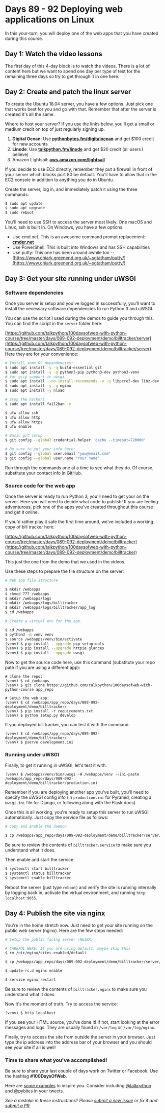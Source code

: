# Days 89 - 92 Deploying web applications on Linux

In this your-turn, you will deploy one of the web apps that you have created during this course.

## Day 1: Watch the video lessons

The first day of this 4-day block is to watch the videos. There is a lot of content here but we want to spend one day per type of test for the remaining three days so try to get through it in one here.

## Day 2: Create and patch the linux server 

To create the Ubuntu 18.04 server, you have a few options. Just pick one that works best for you and go with that. Remember that after the server is created it's all the same.

Where to host your server? If you use the links below, you'll get a small or medium credit on top of just regularly signing up.

1. **Digital Ocean**: Use [**pythonbytes.fm/digitalocean**](https://pythonbytes.fm/digitalocean) and get $100 credit for new accounts
2. **Linode**: Use [**talkpython.fm/linode**](https://talkpython.fm/linode) and get $20 credit (all users I believe)
3. Amazon Lightsail: [**aws.amazon.com/lightsail**](https://aws.amazon.com/lightsail/)

If you decide to use EC2 directly, remember they put a firewall in front of your server which blocks port 80 be default. You'll have to allow that in the EC2 console in addition to anything you do in Ubuntu.

Create the server, log in, and immediately patch it using the three commands:

```bash
$ sudo apt update
$ sudo apt upgrade
$ sudo reboot
```

You'll need to use SSH to access the server most likely. One macOS and Linux, ssh is built in. On Windows, you have a few options.

* Use cmd.net. This is an awesome command prompt replacement: **[cmder.net](http://cmder.net/)**
* Use PowerShell: This is built into Windows and has SSH capabilities
* Use putty: This one has been around awhile too -- [https://www.chiark.greenend.org.uk/~sgtatham/putty/](https://www.chiark.greenend.org.uk/~sgtatham/putty/)

## Day 3: Get your site running under uWSGI

### Software dependencies

Once you server is setup and you've logged in successfully, you'll want to install the necessary software dependencies to run Python 3 and uWSGI.

You can use the script I used during the demos to guide you through this. You can find the script in the `server` folder here:

[https://github.com/talkpython/100daysofweb-with-python-course/tree/master/days/089-092-deployment/demo/billtracker/server](https://github.com/talkpython/100daysofweb-with-python-course/tree/master/days/089-092-deployment/demo/billtracker/server). Here they are for your convenience:

```bash
# Install some OS dependencies:
$ sudo apt install -y -q build-essential git
$ sudo apt install -y -q python3-pip python3-dev python3-venv
# for gzip support in uwsgi
$ sudo apt install --no-install-recommends -y -q libpcre3-dev libz-dev
$ sudo apt install -y -q nginx
$ sudo apt install -y nload

# Stop the hackers
$ sudo apt install fail2ban -y

$ ufw allow ssh
$ ufw allow http
$ ufw allow https
$ ufw enable

# Basic git setup
$ git config --global credential.helper 'cache --timeout=720000'

# Be sure to put your info here:
$ git config --global user.email "you@email.com"
$ git config --global user.name "Your name"
```

Run through the commands one at a time to see what they do. Of course, substitute your contact info in GitHub.

### Source code for the web app

Once the server is ready to run Python 3, you'll need to get your on the server. Here you will need to decide what code to publish! If you are feeling adventurous, pick one of the apps you've created throughout this course and get it online. 

If you'd rather play it safe the first time around, we've included a working copy of bill tracker here:

[https://github.com/talkpython/100daysofweb-with-python-course/tree/master/days/089-092-deployment/demo/billtracker](https://github.com/talkpython/100daysofweb-with-python-course/tree/master/days/089-092-deployment/demo/billtracker)

This just the one from the demo that we used in the videos. 

Use these steps to prepare the file structure on the server:

```bash
# Web app file structure

$ mkdir /webapps
$ chmod 777 /webapps
$ mkdir /webapps/logs
$ mkdir /webapps/logs/billtracker
$ mkdir /webapps/logs/billtracker/app_log
$ cd /webapps

# Create a virtual env for the app.

$ cd /webapps
$ python3 -m venv venv
$ source /webapps/venv/bin/activate
(venv) $ pip install --upgrade pip setuptools
(venv) $ pip install --upgrade httpie glances
(venv) $ pip install --upgrade uwsgi
```

Now to get the source code here, use this command (substitute your repo path if you are using a different app):

```
# clone the repo:
(venv) $ cd /webapps
(venv) $ git clone https://github.com/talkpython/100daysofweb-with-python-course app_repo

# Setup the web app:
(venv) $ cd /webapps/app_repo/days/089-092-deployment/demo/billtracker/
(venv) $ pip install -r requirements.txt
(venv) $ python setup.py develop
```

If you deployed bill tracker, you can test it with the command:

```
(venv) $ cd /webapps/app_repo/days/089-092-deployment/demo/billtracker/
(venv) $ pserve development.ini 
```

### Running under uWSGI

Finally, to get it running in uWSGI, let's test it with:

```
(venv) $ /webapps/venv/bin/uwsgi -H /webapps/venv --ini-paste /webapps/app_repo/days/089-092-deployment/demo/billtracker/production.ini
```

Remember if you are deploying another app you've built, you'll need to specify the uWSGI config info (in `production.ini` for Pyramid, creating a `uwsgi.ini` file for Django, or following along with the Flask docs).

Once this is all working, you're ready to setup this server to run uWSGI automatically. Just copy the service file as follows:

```bash
# Copy and enable the daemon

$ cp /webapps/app_repo/days/089-092-deployment/demo/billtracker/server/billtracker.service /etc/systemd/system/billtracker.service
```

Be sure to review the contents of `billtracker.service` to make sure you understand what it does.

Then enable and start the service:

```bash
$ systemctl start billtracker
$ systemctl status billtracker
$ systemctl enable billtracker
```

Reboot the server (just type `reboot`) and verify the site is running internally by logging back in, activate the virtual environment, and running `http localhost:9055`.

## Day 4: Publish the site via nginx

You're in the home stretch now. Just need to get your site running on the public web server (nginx). Here are the few steps needed:

```bash
# Setup the public facing server (NGINX)

# CAREFUL HERE. If you are using default, maybe skip this
$ rm /etc/nginx/sites-enabled/default

$ cp /webapps/app_repo/days/089-092-deployment/demo/billtracker/server/billtracker.nginx /etc/nginx/sites-enabled/billtracker.nginx

$ update-rc.d nginx enable

$ service nginx restart
```

Be sure to review the contents of `billtracker.nginx` to make sure you understand what it does.

Now it's the moment of truth. Try to access the service:

```
(venv) $ http localhost
```

If you see your HTML source, you've done it! If not, start looking at the error messages and logs. They are usually found in `/var/log` or `/var/log/nginx`.

Finally, try to access the site from outside the server in your browser. Just type the ip address into the address bar of your browser and you should see your site if all is well!

### Time to share what you've accomplished!

Be sure to share your last couple of days work on Twitter or Facebook. Use the hashtag **#100DaysOfWeb**. 

Here are [some examples](https://twitter.com/search?q=%23100DaysOfCode) to inspire you. Consider including [@talkpython](https://twitter.com/talkpython) and [@pybites](https://twitter.com/pybites) in your tweets.

*See a mistake in these instructions? Please [submit a new issue](https://github.com/talkpython/100daysofweb-with-python-course/issues) or fix it and [submit a PR](https://github.com/talkpython/100daysofweb-with-python-course/pulls).*


